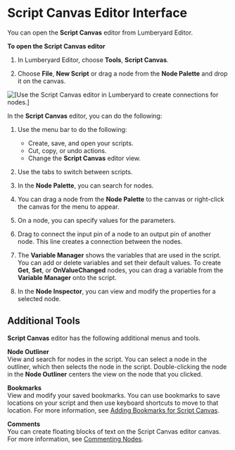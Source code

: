 # Script Canvas Editor Interface<a name="script-canvas-editor-interface"></a>

You can open the **Script Canvas** editor from Lumberyard Editor\.

**To open the Script Canvas editor**

1. In Lumberyard Editor, choose **Tools**, **Script Canvas**\.

1. Choose **File**, **New Script** or drag a node from the **Node Palette** and drop it on the canvas\.

![\[Use the Script Canvas editor in Lumberyard to create connections for nodes.\]](http://docs.aws.amazon.com/lumberyard/latest/userguide/images/script-canvas-user-interface.png)

In the **Script Canvas** editor, you can do the following:

1. Use the menu bar to do the following: 
   + Create, save, and open your scripts\.
   + Cut, copy, or undo actions\.
   + Change the **Script Canvas** editor view\.

1. Use the tabs to switch between scripts\. 

1. In the **Node Palette**, you can search for nodes\.

1. You can drag a node from the **Node Palette** to the canvas or right\-click the canvas for the menu to appear\.

1. On a node, you can specify values for the parameters\.

1. Drag to connect the input pin of a node to an output pin of another node\. This line creates a connection between the nodes\.

1. The **Variable Manager** shows the variables that are used in the script\. You can add or delete variables and set their default values\. To create **Get**, **Set**, or **OnValueChanged** nodes, you can drag a variable from the **Variable Manager** onto the script\.

1. In the **Node Inspector**, you can view and modify the properties for a selected node\.

## Additional Tools<a name="script-canvas-other-menus-tools"></a>

**Script Canvas** editor has the following additional menus and tools\.

**Node Outliner**  
View and search for nodes in the script\. You can select a node in the outliner, which then selects the node in the script\. Double\-clicking the node in the **Node Outliner** centers the view on the node that you clicked\.

**Bookmarks**  
View and modify your saved bookmarks\. You can use bookmarks to save locations on your script and then use keyboard shortcuts to move to that location\. For more information, see [Adding Bookmarks for Script Canvas](script-canvas-bookmarks.md)\.

**Comments**  
You can create floating blocks of text on the Script Canvas editor canvas\. For more information, see [Commenting Nodes](script-canvas-block-commenting.md)\.
